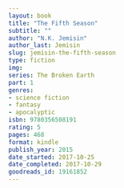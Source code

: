 ```yaml
---
layout: book
title: "The Fifth Season"
subtitle: ""
author: "N.K. Jemisin"
author_last: Jemisin
slug: jemisin-the-fifth-season
type: fiction
img: 
series: The Broken Earth
part: 1
genres:
- science fiction
- fantasy
- apocalyptic
isbn: 9780356508191
rating: 5
pages: 468
format: kindle
publish_year: 2015
date_started: 2017-10-25
date_completed: 2017-10-29
goodreads_id: 19161852
---
```

